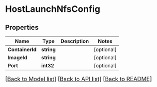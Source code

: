 # HostLaunchNfsConfig

## Properties

Name | Type | Description | Notes
------------ | ------------- | ------------- | -------------
**ContainerId** | **string** |  | [optional] 
**ImageId** | **string** |  | [optional] 
**Port** | **int32** |  | [optional] 

[[Back to Model list]](../README.md#documentation-for-models) [[Back to API list]](../README.md#documentation-for-api-endpoints) [[Back to README]](../README.md)

<style>
     p, ul, ol, li { font-size: 18px !important;}
</style>


